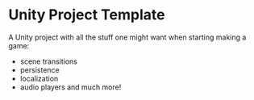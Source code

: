 # Unity Project Template

A Unity project with all the stuff one might want when starting making a game:
- scene transitions
- persistence
- localization
- audio players
and much more!

